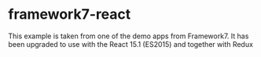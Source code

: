 # framework7-react
This example is taken from one of the demo apps from Framework7. 
It has been upgraded to use with the React 15.1 (ES2015) and together with Redux

